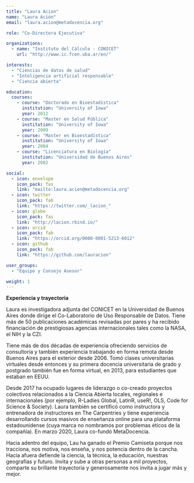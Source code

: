 ```yaml
---
title: "Laura Acion"
name: "Laura Ación"
email: "laura.acion@metadocencia.org"

role: "Co-Directora Ejecutiva"

organizations:
  - name: "Instituto del Cálculo - CONICET"
    url: "http://www.ic.fcen.uba.ar/en/"

interests:
  - "Ciencias de datos de salud"
  - "Inteligencia artificial responsable"
  - "Ciencia abierta"

education:
  courses:
    - course: "Doctorado en Bioestadística"
      institution: "University of Iowa"
      year: 2012
    - course: "Master en Salud Pública"
      institution: "University of Iowa"
      year: 2009
    - course: "Master en Bioestadística"
      institution: "University of Iowa"
      year: 2004
    - course: "Licenciatura en Biología"
      institution: "Universidad de Buenos Aires"
      year: 2002

social:
  - icon: envelope
    icon_pack: fas
    link: "mailto:laura.acion@metadocencia.org"
  - icon: twitter
    icon_pack: fab
    link: "https://twitter.com/_lacion_"
  - icon: globe
    icon_pack: fas
    link: "http://lacion.rbind.io/"
  - icon: orcid
    icon_pack: fab
    link: "https://orcid.org/0000-0001-5213-6012"
  - icon: github
    icon_pack: fab
    link: "https://github.com/lauracion"

user_groups:
  - "Equipo y Consejo Asesor"

weight: 1
---
```



**Experiencia y trayectoria**

Laura es investigadora adjunta del CONICET en la Universidad de Buenos Aires donde dirige el Co-Laboratorio de Uso Responsable de Datos. Tiene más de 50 publicaciones académicas revisadas por pares y ha recibido financiación de prestigiosas agencias internacionales tales como la NASA, el NIH y la CZI. 

Tiene más de dos décadas de experiencia ofreciendo servicios de consultoria y también experiencia trabajando en forma remota desde Buenos Aires para el exterior desde 2006. Tomó clases universitarias virtuales desde entonces y su primera docencia universitaria de grado y postgrado también fue en forma virtual, en 2013, para estudiantes que estaban en EEUU.  

Desde 2017 ha ocupado lugares de liderazgo o co-creado proyectos colectivos relacionados a la Ciencia Abierta locales, regionales e internacionales (por ejemplo, R-Ladies Global, LatinR, useR!, OLS, Code for Science & Society). Laura también se certificó como instructora y entrenadora de instructores en The Carpentries y tiene experiencia desarrollando cursos masivos de enseñanza online para una plataforma estadounidense (cuya marca no nombramos por problemas éticos de la compañía). En marzo 2020, Laura co-fundó MetaDocencia.

Hacia adentro del equipo, Lau ha ganado el Premio Camiseta porque nos tracciona, nos motiva, nos enseña, y nos potencia dentro de la cancha. Hacia afuera defiende la ciencia, la técnica, la educación, nuestras geografías y futuro. Invita y sube a otras personas a mil proyectos, comparte su brillante trayectoria y generosamente nos invita a jugar más y mejor. 
